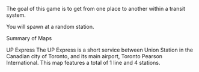 The goal of this game is to get from one place to another within a transit system.

You will spawn at a random station.



Summary of Maps

UP Express
The UP Express is a short service between Union Station in the Canadian city of Toronto, and its main airport, Toronto Pearson International. This map features a total of 1 line and 4 stations.